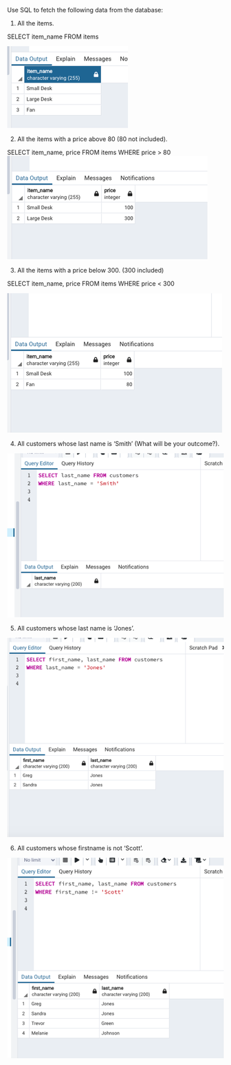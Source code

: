 Use SQL to fetch the following data from the database:

1. All the items.

SELECT item_name FROM items

![Table](table1.png)


2. All the items with a price above 80 (80 not included).

SELECT item_name, price FROM items
WHERE price > 80
![Table](table2.png)




3. All the items with a price below 300. (300 included)

SELECT item_name, price FROM items
WHERE price < 300

![Table](table3.png)


4. All customers whose last name is ‘Smith’ (What will be your outcome?).

![Table](table4.png)


5. All customers whose last name is ‘Jones’.

![Table](table5.png)

6. All customers whose firstname is not ‘Scott’.

![Table](table6.png)
